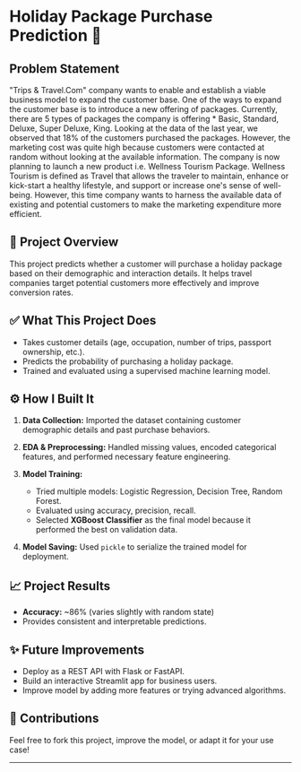 # Holiday Package Purchase Prediction 🚀

## Problem Statement
"Trips & Travel.Com" company wants to enable and establish a viable business model to expand the customer base. One of the ways to expand the customer base is to introduce a new offering of packages. Currently, there are 5 types of packages the company is offering * Basic, Standard, Deluxe, Super Deluxe, King. Looking at the data of the last year, we observed that 18% of the customers purchased the packages. However, the marketing cost was quite high because customers were contacted at random without looking at the available information. The company is now planning to launch a new product i.e. Wellness Tourism Package. Wellness Tourism is defined as Travel that allows the traveler to maintain, enhance or kick-start a healthy lifestyle, and support or increase one's sense of well-being. However, this time company wants to harness the available data of existing and potential customers to make the marketing expenditure more efficient.

## 📌 Project Overview

This project predicts whether a customer will purchase a holiday package based on their demographic and interaction details. It helps travel companies target potential customers more effectively and improve conversion rates.

## ✅ What This Project Does

* Takes customer details (age, occupation, number of trips, passport ownership, etc.).
* Predicts the probability of purchasing a holiday package.
* Trained and evaluated using a supervised machine learning model.

## ⚙️ How I Built It

1. **Data Collection:** Imported the dataset containing customer demographic details and past purchase behaviors.
2. **EDA & Preprocessing:** Handled missing values, encoded categorical features, and performed necessary feature engineering.
3. **Model Training:**

   * Tried multiple models: Logistic Regression, Decision Tree, Random Forest.
   * Evaluated using accuracy, precision, recall.
   * Selected **XGBoost Classifier** as the final model because it performed the best on validation data.
4. **Model Saving:** Used `pickle` to serialize the trained model for deployment.


## 📈 Project Results

* **Accuracy:** \~86% (varies slightly with random state)
* Provides consistent and interpretable predictions.



## ✨ Future Improvements

* Deploy as a REST API with Flask or FastAPI.
* Build an interactive Streamlit app for business users.
* Improve model by adding more features or trying advanced algorithms.

## 🤝 Contributions

Feel free to fork this project, improve the model, or adapt it for your use case!

---

